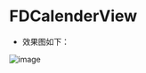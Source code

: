 # FDCalenderView

- 效果图如下：

![image](http://ww3.sinaimg.cn/large/e3aca1a1jw1fbk4cvcjv7j20ae0ijt9u.jpg)
